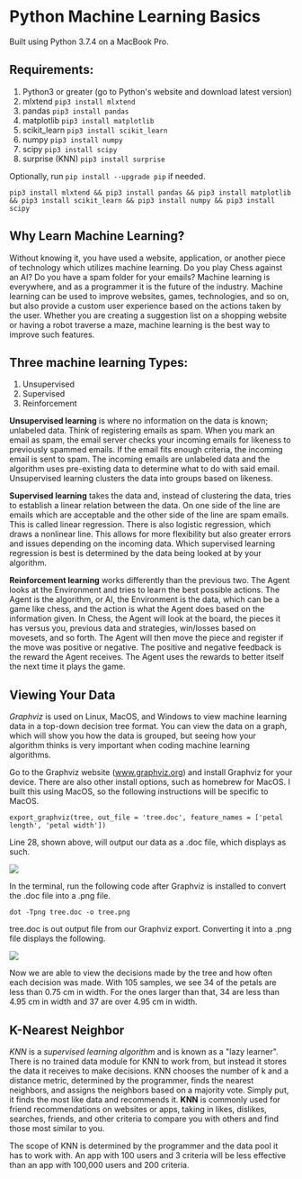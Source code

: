# Python Machine Learning Basics

Built using Python 3.7.4 on a MacBook Pro.

## Requirements:
1. Python3 or greater (go to Python's website and download latest version)
2. mlxtend          ```pip3 install mlxtend```
3. pandas           ```pip3 install pandas```
4. matplotlib       ```pip3 install matplotlib```
5. scikit_learn     ```pip3 install scikit_learn```
6. numpy            ```pip3 install numpy```
7. scipy            ```pip3 install scipy```
8. surprise (KNN)   ```pip3 install surprise```

Optionally, run ```pip install --upgrade pip``` if needed.

```pip3 install mlxtend && pip3 install pandas && pip3 install matplotlib && pip3 install scikit_learn && pip3 install numpy && pip3 install scipy```

## Why Learn Machine Learning?

Without knowing it, you have used a website, application, or another piece of technology which utilizes machine learning. Do you play Chess against an AI? Do you have a spam folder for your emails? Machine learning is everywhere, and as a programmer it is the future of the industry. Machine learning can be used to improve websites, games, technologies, and so on, but also provide a custom user experience based on the actions taken by the user. Whether you are creating a suggestion list on a shopping website or having a robot traverse a maze, machine learning is the best way to improve such features.

## Three machine learning Types:
1. Unsupervised
2. Supervised
3. Reinforcement

**Unsupervised learning** is where no information on the data is known; unlabeled data. Think of registering emails as spam. When you mark an email as spam, the email server checks your incoming emails for likeness to previously spammed emails. If the email fits enough criteria, the incoming email is sent to spam. The incoming emails are unlabeled data and the algorithm uses pre-existing data to determine what to do with said email. Unsupervised learning clusters the data into groups based on likeness.

**Supervised learning** takes the data and, instead of clustering the data, tries to establish a linear relation between the data. On one side of the line are emails which are acceptable and the other side of the line are spam emails. This is called linear regression. There is also logistic regression, which draws a nonlinear line. This allows for more flexibility but also greater errors and issues depending on the incoming data. Which supervised learning regression is best is determined by the data being looked at by your algorithm.

**Reinforcement learning** works differently than the previous two. The Agent looks at the Environment and tries to learn the best possible actions. The Agent is the algorithm, or AI, the Environment is the data, which can be a game like chess, and the action is what the Agent does based on the information given. In Chess, the Agent will look at the board, the pieces it has versus you, previous data and strategies, win/losses based on movesets, and so forth. The Agent will then move the piece and register if the move was positive or negative. The positive and negative feedback is the reward the Agent receives. The Agent uses the rewards to better itself the next time it plays the game.

## Viewing Your Data

*Graphviz* is used on Linux, MacOS, and Windows to view machine learning data in a top-down decision tree format. You can view the data on a graph, which will show you how the data is grouped, but seeing how your algorithm thinks is very important when coding machine learning algorithms.

Go to the Graphviz website (www.graphviz.org) and install Graphviz for your device. There are also other install options, such as homebrew for MacOS. I built this using MacOS, so the following instructions will be specific to MacOS.

```export_graphviz(tree, out_file = 'tree.doc', feature_names = ['petal length', 'petal width'])```

Line 28, shown above, will output our data as a .doc file, which displays as such.

<img src="images/treedocfile.png"/>

In the terminal, run the following code after Graphviz is installed to convert the .doc file into a .png file.

```dot -Tpng tree.doc -o tree.png```

tree.doc is out output file from our Graphviz export. Converting it into a .png file displays the following.

<img src="images/treepngfile.png"/>

Now we are able to view the decisions made by the tree and how often each decision was made. With 105 samples, we see 34 of the petals are less than 0.75 cm in width. For the ones larger than that, 34 are less than 4.95 cm in width and 37 are over 4.95 cm in width.

## K-Nearest Neighbor

*KNN* is a *supervised learning algorithm* and is known as a "lazy learner". There is no trained data module for KNN to work from, but instead it stores the data it receives to make decisions. KNN chooses the number of k and a distance metric, determined by the programmer, finds the nearest neighbors, and assigns the neighbors based on a majority vote. Simply put, it finds the most like data and recommends it. **KNN** is commonly used for friend recommendations on websites or apps, taking in likes, dislikes, searches, friends, and other criteria to compare you with others and find those most similar to you.

The scope of KNN is determined by the programmer and the data pool it has to work with. An app with 100 users and 3 criteria will be less effective than an app with 100,000 users and 200 criteria.
